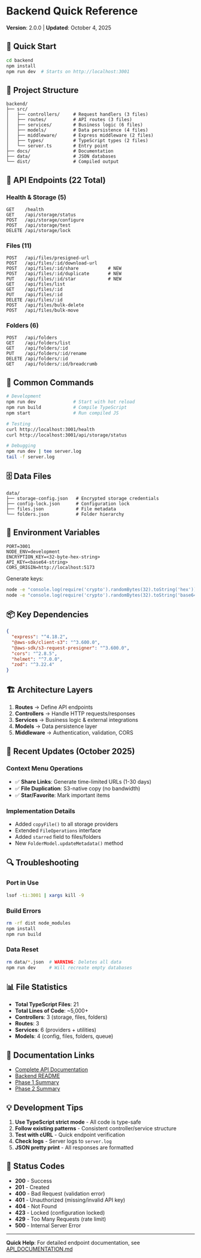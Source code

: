 # Backend Quick Reference

**Version**: 2.0.0 | **Updated**: October 4, 2025

## 🚀 Quick Start

```bash
cd backend
npm install
npm run dev  # Starts on http://localhost:3001
```

## 📁 Project Structure

```
backend/
├── src/
│   ├── controllers/     # Request handlers (3 files)
│   ├── routes/          # API routes (3 files)
│   ├── services/        # Business logic (6 files)
│   ├── models/          # Data persistence (4 files)
│   ├── middleware/      # Express middleware (2 files)
│   ├── types/           # TypeScript types (2 files)
│   └── server.ts        # Entry point
├── docs/                # Documentation
├── data/                # JSON databases
└── dist/                # Compiled output
```

## 🔗 API Endpoints (22 Total)

### Health & Storage (5)
```
GET    /health
GET    /api/storage/status
POST   /api/storage/configure
POST   /api/storage/test
DELETE /api/storage/lock
```

### Files (11)
```
POST   /api/files/presigned-url
POST   /api/files/:id/download-url
POST   /api/files/:id/share           # NEW
POST   /api/files/:id/duplicate       # NEW
PUT    /api/files/:id/star            # NEW
GET    /api/files/list
GET    /api/files/:id
PUT    /api/files/:id
DELETE /api/files/:id
POST   /api/files/bulk-delete
POST   /api/files/bulk-move
```

### Folders (6)
```
POST   /api/folders
GET    /api/folders/list
GET    /api/folders/:id
PUT    /api/folders/:id/rename
DELETE /api/folders/:id
GET    /api/folders/:id/breadcrumb
```

## 🔧 Common Commands

```bash
# Development
npm run dev              # Start with hot reload
npm run build            # Compile TypeScript
npm start                # Run compiled JS

# Testing
curl http://localhost:3001/health
curl http://localhost:3001/api/storage/status

# Debugging
npm run dev | tee server.log
tail -f server.log
```

## 🗄️ Data Files

```
data/
├── storage-config.json   # Encrypted storage credentials
├── config-lock.json      # Configuration lock
├── files.json            # File metadata
└── folders.json          # Folder hierarchy
```

## 🔐 Environment Variables

```env
PORT=3001
NODE_ENV=development
ENCRYPTION_KEY=<32-byte-hex-string>
API_KEY=<base64-string>
CORS_ORIGIN=http://localhost:5173
```

Generate keys:
```bash
node -e "console.log(require('crypto').randomBytes(32).toString('hex'))"
node -e "console.log(require('crypto').randomBytes(32).toString('base64'))"
```

## 📦 Key Dependencies

```json
{
  "express": "^4.18.2",
  "@aws-sdk/client-s3": "^3.600.0",
  "@aws-sdk/s3-request-presigner": "^3.600.0",
  "cors": "^2.8.5",
  "helmet": "^7.0.0",
  "zod": "^3.22.4"
}
```

## 🏗️ Architecture Layers

1. **Routes** → Define API endpoints
2. **Controllers** → Handle HTTP requests/responses
3. **Services** → Business logic & external integrations
4. **Models** → Data persistence layer
5. **Middleware** → Authentication, validation, CORS

## 🎯 Recent Updates (October 2025)

### Context Menu Operations
- ✅ **Share Links**: Generate time-limited URLs (1-30 days)
- ✅ **File Duplication**: S3-native copy (no bandwidth)
- ✅ **Star/Favorite**: Mark important items

### Implementation Details
- Added `copyFile()` to all storage providers
- Extended `FileOperations` interface
- Added `starred` field to files/folders
- New `FolderModel.updateMetadata()` method

## 🔍 Troubleshooting

### Port in Use
```bash
lsof -ti:3001 | xargs kill -9
```

### Build Errors
```bash
rm -rf dist node_modules
npm install
npm run build
```

### Data Reset
```bash
rm data/*.json  # WARNING: Deletes all data
npm run dev     # Will recreate empty databases
```

## 📊 File Statistics

- **Total TypeScript Files**: 21
- **Total Lines of Code**: ~5,000+
- **Controllers**: 3 (storage, files, folders)
- **Routes**: 3
- **Services**: 6 (providers + utilities)
- **Models**: 4 (config, files, folders, queue)

## 🔗 Documentation Links

- [Complete API Documentation](./API_DOCUMENTATION.md)
- [Backend README](../README.md)
- [Phase 1 Summary](./PHASE1_SUMMARY.md)
- [Phase 2 Summary](./PHASE2_SUMMARY.md)

## 💡 Development Tips

1. **Use TypeScript strict mode** - All code is type-safe
2. **Follow existing patterns** - Consistent controller/service structure
3. **Test with cURL** - Quick endpoint verification
4. **Check logs** - Server logs to `server.log`
5. **JSON pretty print** - All responses are formatted

## 🚦 Status Codes

- **200** - Success
- **201** - Created
- **400** - Bad Request (validation error)
- **401** - Unauthorized (missing/invalid API key)
- **404** - Not Found
- **423** - Locked (configuration locked)
- **429** - Too Many Requests (rate limit)
- **500** - Internal Server Error

---

**Quick Help**: For detailed endpoint documentation, see [API_DOCUMENTATION.md](./API_DOCUMENTATION.md)
